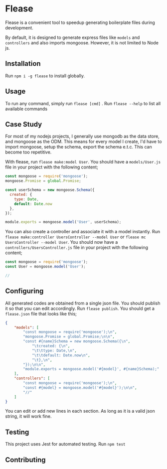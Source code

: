 # Flease
Flease is a convenient tool to speedup generating boilerplate files during development. 

By default, it is designed to generate express files like `models` and `controllers` and also imports mongoose. However, it is not limited to Node js. 

## Installation
Run `npm i -g flease` to install globally.

## Usage
To run any command, simply run `flease [cmd]` . Run `flease --help` to list all available commands

## Case Study
For most of my nodejs projects, I generally use mongodb as the data store, and mongoose as the ODM. This means for every model I create, I'd have to import mongoose, setup the schema, export the schema e.t.c. This can become too repetitive.

With flease, run `flease make:model User`. You should have a `models/User.js` file in your project with the following content;

```js
const mongoose = require('mongoose');
mongoose.Promise = global.Promise;

const userSchema = new mongoose.Schema({
  created: {
    type: Date,
    default: Date.now
  },
});

module.exports = mongoose.model('User', userSchema);
```

You can also create a controller and associate it with a model instantly. Run `flease make:controller UsersController --model User` or `flease mc UsersController --model User`. You should now have a `controllers/UsersController.js` file in your project with the following content;

```js
const mongoose = require('mongoose');
const User = mongoose.model('User');

//
```

## Configuring
All generated codes are obtained from a single json file. You should publish it so that you can edit accordingly. Run `flease publish`. You should get a `flease.json` file that looks like this;

```json
{
    "models": [
        "const mongoose = require('mongoose');\n",
        "mongoose.Promise = global.Promise;\n\n",
        "const #{name}Schema = new mongoose.Schema({\n",
            "\tcreated: {\n",
            "\t\ttype: Date,\n",
            "\t\tdefault: Date.now\n",
            "\t},\n",
        "});\n\n",
        "module.exports = mongoose.model('#{model}', #{name}Schema);"
    ],
    "controllers": [
        "const mongoose = require('mongoose');\n",
        "const #{model} = mongoose.model('#{model}');\n\n",
        "//"
    ]
}
```

You can edit or add new lines in each section. As long as it is a valid json string, it will work fine.

## Testing
This project uses Jest for automated testing. Run `npm test`

## Contributing
